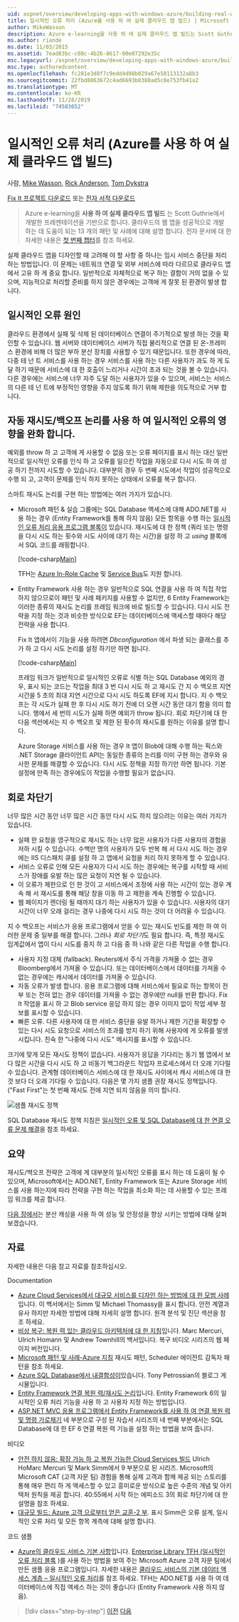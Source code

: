 ```yaml
---
uid: aspnet/overview/developing-apps-with-windows-azure/building-real-world-cloud-apps-with-windows-azure/transient-fault-handling
title: 일시적인 오류 처리 (Azure를 사용 하 여 실제 클라우드 앱 빌드) | Microsoft Docs
author: MikeWasson
description: Azure e-learning을 사용 하 여 실제 클라우드 앱 빌드는 Scott Guthrie에서 개발한 프레젠테이션을 기반으로 합니다. 여기에는 다음을 수행할 수 있는 13 개의 패턴과 사례가 설명 되어 있습니다.
ms.author: riande
ms.date: 11/03/2015
ms.assetid: 7ead83bc-c08c-4b26-8617-00e07292e35c
msc.legacyurl: /aspnet/overview/developing-apps-with-windows-azure/building-real-world-cloud-apps-with-windows-azure/transient-fault-handling
msc.type: authoredcontent
ms.openlocfilehash: fc281e3d8f7c9edd4d98b029a67e58113132a8b3
ms.sourcegitcommit: 22fbd8863672c4ad6693b8388ad5c8e753fb41a2
ms.translationtype: MT
ms.contentlocale: ko-KR
ms.lasthandoff: 11/28/2019
ms.locfileid: "74583652"
---
```

# <a name="transient-fault-handling-building-real-world-cloud-apps-with-azure"></a>일시적인 오류 처리 (Azure를 사용 하 여 실제 클라우드 앱 빌드)

사람, [Mike Wasson](https://github.com/MikeWasson), [Rick Anderson]((https://twitter.com/RickAndMSFT)), [Tom Dykstra](https://github.com/tdykstra)

[Fix It 프로젝트 다운로드](https://code.msdn.microsoft.com/Fix-It-app-for-Building-cdd80df4) 또는 [전자 서적 다운로드](https://blogs.msdn.com/b/microsoft_press/archive/2014/07/23/free-ebook-building-cloud-apps-with-microsoft-azure.aspx)

> Azure e-learning을 **사용 하 여 실제 클라우드 앱 빌드** 는 Scott Guthrie에서 개발한 프레젠테이션을 기반으로 합니다. 클라우드의 웹 앱을 성공적으로 개발 하는 데 도움이 되는 13 개의 패턴 및 사례에 대해 설명 합니다. 전자 문서에 대 한 자세한 내용은 [첫 번째 챕터](introduction.md)를 참조 하세요.

실제 클라우드 앱을 디자인할 때 고려해 야 할 사항 중 하나는 임시 서비스 중단을 처리 하는 방법입니다. 이 문제는 네트워크 연결 및 외부 서비스에 따라 다르므로 클라우드 앱에서 고유 하 게 중요 합니다. 일반적으로 자체적으로 복구 하는 결함이 거의 없을 수 있으며, 지능적으로 처리할 준비를 하지 않은 경우에는 고객에 게 잘못 된 환경이 발생 합니다.

## <a name="causes-of-transient-failures"></a>일시적인 오류 원인

클라우드 환경에서 실패 및 삭제 된 데이터베이스 연결이 주기적으로 발생 하는 것을 확인할 수 있습니다. 웹 서버와 데이터베이스 서버가 직접 물리적으로 연결 된 온-프레미스 환경에 비해 더 많은 부하 분산 장치를 사용할 수 있기 때문입니다. 또한 경우에 따라, 다중 테 넌 트 서비스를 사용 하는 경우 서비스를 사용 하는 다른 사용자가 과도 하 게 도달 하기 때문에 서비스에 대 한 호출이 느리거나 시간이 초과 되는 것을 볼 수 있습니다. 다른 경우에는 서비스에 너무 자주 도달 하는 사용자가 있을 수 있으며, 서비스는 서비스의 다른 테 넌 트에 부정적인 영향을 주지 않도록 하기 위해 제한을 의도적으로 거부 합니다.

## <a name="use-smart-retryback-off-logic-to-mitigate-the-effect-of-transient-failures"></a>자동 재시도/백오프 논리를 사용 하 여 일시적인 오류의 영향을 완화 합니다.

예외를 throw 하 고 고객에 게 사용할 수 없음 또는 오류 페이지를 표시 하는 대신 일반적으로 일시적인 오류를 인식 하 고 오류를 일으킨 작업을 자동으로 다시 시도 하 여 성공 하기 전까지 시도할 수 있습니다. 대부분의 경우 두 번째 시도에서 작업이 성공적으로 수행 되 고, 고객이 문제를 인식 하지 못하는 상태에서 오류를 복구 합니다.

스마트 재시도 논리를 구현 하는 방법에는 여러 가지가 있습니다.

- Microsoft 패턴 &amp; 실습 그룹에는 SQL Database 액세스에 대해 ADO.NET를 사용 하는 경우 (Entity Framework를 통해 하지 않음) 모든 항목을 수행 하는 [일시적인 오류 처리 응용 프로그램 블록이](https://msdn.microsoft.com/library/dn440719(v=pandp.60).aspx) 있습니다. 재시도에 대 한 정책 (쿼리 또는 명령을 다시 시도 하는 횟수와 시도 사이에 대기 하는 시간)을 설정 하 고 *using* 블록에서 SQL 코드를 래핑합니다.

    [!code-csharp[Main](transient-fault-handling/samples/sample1.cs)]

    TFH는 [Azure In-Role Cache](https://msdn.microsoft.com/library/windowsazure/dn386103.aspx) 및 [Service Bus](https://azure.microsoft.com/services/service-bus/)도 지원 합니다.
- Entity Framework 사용 하는 경우 일반적으로 SQL 연결을 사용 하 여 직접 작업 하지 않으므로이 패턴 및 사례 패키지를 사용할 수 없지만, 6 Entity Framework는 이러한 종류의 재시도 논리를 프레임 워크에 바로 빌드할 수 있습니다. 다시 시도 전략을 지정 하는 것과 비슷한 방식으로 EF는 데이터베이스에 액세스할 때마다 해당 전략을 사용 합니다.

    Fix It 앱에서이 기능을 사용 하려면 *Dbconfiguration* 에서 파생 되는 클래스를 추가 하 고 다시 시도 논리를 설정 하기만 하면 됩니다.

    [!code-csharp[Main](transient-fault-handling/samples/sample2.cs)]

    프레임 워크가 일반적으로 일시적인 오류로 식별 하는 SQL Database 예외의 경우, 표시 되는 코드는 작업을 최대 3 번 다시 시도 하 고 재시도 간 지 수 백오프 지연 시간을 5 초의 최대 지연 시간으로 다시 시도 하도록 EF에 지시 합니다. 지 수 백오프는 각 시도가 실패 한 후 다시 시도 하기 전에 더 오랜 시간 동안 대기 함을 의미 합니다. 행에서 세 번의 시도가 실패 하면 예외가 throw 됩니다. 회로 차단기에 대 한 다음 섹션에서는 지 수 백오프 및 제한 된 횟수의 재시도를 원하는 이유를 설명 합니다.

    Azure Storage 서비스를 사용 하는 경우 It 앱이 Blob에 대해 수행 하는 픽스와 .NET Storage 클라이언트 API는 동일한 종류의 논리를 이미 구현 하는 경우와 유사한 문제를 해결할 수 있습니다. 다시 시도 정책을 지정 하기만 하면 됩니다. 기본 설정에 만족 하는 경우에도이 작업을 수행할 필요가 없습니다.

<a id="circuitbreakers"></a>
## <a name="circuit-breakers"></a>회로 차단기

너무 많은 시간 동안 너무 많은 시간 동안 다시 시도 하지 않으려는 이유는 여러 가지가 있습니다.

- 실패 한 요청을 영구적으로 재시도 하는 너무 많은 사용자가 다른 사용자의 경험을 저하 시킬 수 있습니다. 수백만 명의 사용자가 모두 반복 해 서 다시 시도 하는 경우에는 IIS 디스패치 큐를 설정 하 고 앱에서 요청을 처리 하지 못하게 할 수 있습니다.
- 서비스 오류로 인해 모든 사용자가 다시 시도 하는 경우에는 복구를 시작할 때 서비스가 장애를 유발 하는 많은 요청이 지연 될 수 있습니다.
- 이 오류가 제한으로 인 한 것이 고 서비스에서 조정에 사용 하는 시간이 있는 경우 계속 해 서 재시도를 통해 해당 창을 이동 하 고 제한을 계속 진행할 수 있습니다.
- 웹 페이지가 렌더링 될 때까지 대기 하는 사용자가 있을 수 있습니다. 사용자의 대기 시간이 너무 오래 걸리는 경우 나중에 다시 시도 하는 것이 더 어려울 수 있습니다.

지 수 백오프는 서비스가 응용 프로그램에서 얻을 수 있는 재시도 빈도를 제한 하 여 이러한 문제 중 일부를 해결 합니다. 그러나 *회로 차단기*도 필요 합니다. 즉, 특정 재시도 임계값에서 앱이 다시 시도를 중지 하 고 다음 중 하 나와 같은 다른 작업을 수행 합니다.

- 사용자 지정 대체 (fallback). Reuters에서 주식 가격을 가져올 수 없는 경우 Bloomberg에서 가져올 수 있습니다. 또는 데이터베이스에서 데이터를 가져올 수 없는 경우에는 캐시에서 데이터를 가져올 수 있습니다.
- 자동 오류가 발생 합니다. 응용 프로그램에 대해 서비스에서 필요로 하는 항목이 전부 또는 전혀 없는 경우 데이터를 가져올 수 없는 경우에만 null을 반환 합니다. Fix It 작업을 표시 하 고 Blob service 응답 하지 않는 경우 이미지 없이 작업 세부 정보를 표시할 수 있습니다.
- 빠른 오류. 다른 사용자에 대 한 서비스 중단을 유발 하거나 제한 기간을 확장할 수 있는 다시 시도 요청으로 서비스의 초과를 방지 하기 위해 사용자에 게 오류를 발생 시킵니다. 친숙 한 "나중에 다시 시도" 메시지를 표시할 수 있습니다.

크기에 맞게 모든 재시도 정책이 없습니다. 사용자가 응답을 기다리는 동기 웹 앱에서 보다 많은 시간을 다시 시도 하 고 비동기 백그라운드 작업자 프로세스에서 더 오래 기다릴 수 있습니다. 관계형 데이터베이스 서비스에 대 한 재시도 사이에서 캐시 서비스에 대 한 것 보다 더 오래 기다릴 수 있습니다. 다음은 몇 가지 샘플 권장 재시도 정책입니다. ("Fast First"는 첫 번째 재시도 전에 지연 되지 않음을 의미 합니다.

![샘플 재시도 정책](transient-fault-handling/_static/image1.png)

SQL Database 재시도 정책 지침은 [일시적인 오류 및 SQL Database에 대 한 연결 오류 문제 해결](https://azure.microsoft.com/documentation/articles/sql-database-connectivity-issues/)을 참조 하세요.

## <a name="summary"></a>요약

재시도/백오프 전략은 고객에 게 대부분의 일시적인 오류를 표시 하는 데 도움이 될 수 있으며, Microsoft에서는 ADO.NET, Entity Framework 또는 Azure Storage 서비스를 사용 하는지에 따라 전략을 구현 하는 작업을 최소화 하는 데 사용할 수 있는 프레임 워크를 제공 합니다.

[다음 장에서](distributed-caching.md)는 분산 캐싱을 사용 하 여 성능 및 안정성을 향상 시키는 방법에 대해 살펴보겠습니다.

## <a name="resources"></a>자료

자세한 내용은 다음 참고 자료를 참조하십시오.

Documentation

- [Azure Cloud Services에서 대규모 서비스를 디자인 하는 방법에 대 한 모범 사례](https://msdn.microsoft.com/library/windowsazure/jj717232.aspx)입니다. 이 백서에서는 Simm 및 Michael Thomassy을 표시 합니다. 안전 계열과 유사 하지만 자세한 방법에 대해 자세히 설명 합니다. 원격 분석 및 진단 섹션을 참조 하세요.
- [비상 복구: 복원 력 있는 클라우드 아키텍처에 대 한 지침](https://msdn.microsoft.com/library/windowsazure/jj853352.aspx)입니다. Marc Mercuri, Ulrich Homann 및 Andrew Townhill의 백서입니다. 복구 비디오 시리즈의 웹 페이지 버전입니다.
- [Microsoft 패턴 및 사례-Azure 지침](https://msdn.microsoft.com/library/dn568099.aspx) 재시도 패턴, Scheduler 에이전트 감독자 패턴을 참조 하세요.
- [Azure SQL Database에서 내결함성이](https://blogs.msdn.com/b/windowsazure/archive/2012/07/30/fault-tolerance-in-windows-azure-sql-database.aspx)있습니다. Tony Petrossian의 블로그 게시물입니다.
- [Entity Framework 연결 복원 력/재시도 논리](https://msdn.microsoft.com/data/dn456835)입니다. Entity Framework 6의 일시적인 오류 처리 기능을 사용 하 고 사용자 지정 하는 방법입니다.
- [ASP.NET MVC 응용 프로그램에서 Entity Framework를 사용 하 여 연결 복원 력 및 명령 가로채기](../../../../mvc/overview/getting-started/getting-started-with-ef-using-mvc/connection-resiliency-and-command-interception-with-the-entity-framework-in-an-asp-net-mvc-application.md) 네 부분으로 구성 된 자습서 시리즈의 네 번째 부분에서는 SQL Database에 대 한 EF 6 연결 복원 력 기능을 설정 하는 방법을 보여 줍니다.

비디오

- [안전 하지 않음: 확장 가능 하 고 복원 가능한 Cloud Services 빌드](https://channel9.msdn.com/Series/FailSafe) Ulrich HoMarc Mercuri 및 Mark Simm에서 9 부분으로 된 시리즈. Microsoft의 Microsoft CAT (고객 자문 팀) 경험을 통해 실제 고객과 함께 제공 되는 스토리를 통해 매우 편리 하 게 액세스할 수 있고 흥미로운 방식으로 높은 수준의 개념 및 아키텍처 원칙을 제공 합니다. 40:55에서 시작 하는 에피소드 3의 회로 차단기에 대 한 설명을 참조 하세요.
- [대규모 빌드: Azure 고객 으로부터 얻은 교훈-2 부](https://channel9.msdn.com/Events/Build/2012/3-030). 표시 Simm은 오류 설계, 일시적인 오류 처리 및 모든 항목 계측에 대해 설명 합니다.

코드 샘플

- [Azure의 클라우드 서비스 기본 사항](https://code.msdn.microsoft.com/Cloud-Service-Fundamentals-4ca72649)입니다. [Enterprise Library TFH (일시적인 오류 처리 블록](http://nuget.org/packages/EnterpriseLibrary.TransientFaultHandling/) )를 사용 하는 방법을 보여 주는 Microsoft Azure 고객 자문 팀에서 만든 샘플 응용 프로그램입니다. 자세한 내용은 [클라우드 서비스의 기본 데이터 액세스 계층 – 일시적인 오류 처리](https://social.technet.microsoft.com/wiki/contents/articles/18665.cloud-service-fundamentals-data-access-layer-transient-fault-handling.aspx)를 참조 하세요. TFH는 ADO.NET를 사용 하 여 데이터베이스에 직접 액세스 하는 것이 좋습니다 (Entity Framework 사용 하지 않음).

> [!div class="step-by-step"]
> [이전](monitoring-and-telemetry.md)
> [다음](distributed-caching.md)
